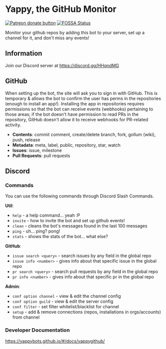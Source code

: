 # Yappy, the GitHub Monitor

<span class="badge-patreon"><a href="https://www.patreon.com/YappyBots" title="Donate to this project using Patreon"><img src="https://img.shields.io/badge/patreon-donate-yellow.svg" alt="Patreon donate button" /></a></span>
[![FOSSA Status](https://app.fossa.io/api/projects/git%2Bgithub.com%2FYappyBots%2FYappyGitHub.svg?type=shield)](https://app.fossa.io/projects/git%2Bgithub.com%2FYappyBots%2FYappyGitHub?ref=badge_shield)

Monitor your github repos by adding this bot to your server, set up a channel for it, and don't miss any events!

## Information

Join our Discord server at https://discord.gg/HHqndMG

## GitHub

When setting up the bot, the site will ask you to sign in with GitHub.
This is temporary & allows the bot to confirm the user has perms in the repositories (enough to install an app!). Installing the app in repositories requires permissions so that the bot can receive events (webhooks) pertaining to those areas; if the bot doesn't have permission to read PRs in the repository, GitHub doesn't allow it to receive webhooks for PR-related activity.

- **Contents**: commit comment, create/delete branch, fork, gollum (wiki), push, release
- **Metadata**: meta, label, public, repository, star, watch
- **Issues**: issue, milestone
- **Pull Requests**: pull requests

## Discord

### Commands

You can use the following commands through Discord Slash Commands.

__**Util**__:
  - `help` - a help command... yeah :P
  - `invite` - how to invite the bot and set up github events!
  - `clean` - cleans the bot's messages found in the last 100 messages
  - `ping` - uh... ping? pong!
  - `stats` - shows the stats of the bot... what else?

__**GitHub**__:
  - `issue search <query>` - search issues by any field in the global repo
  - `issue info <number>` - gives info about that specific issue in the global repo
  - `pr search <query>` - search pull requests by any field in the global repo
  - `pr info <number>` - gives info about that specific pr in the global repo

__**Admin**__:
  - `conf option channel` - view & edit the channel config
  - `conf option guild` - view & edit the server config
  - `conf filter` - set filter whitelist/blacklist for channel
  - `setup` - add & remove connections (repos, installations in orgs/accounts) from channel

### Developer Documentation

https://yappybots.github.io/#/docs/yappygithub/